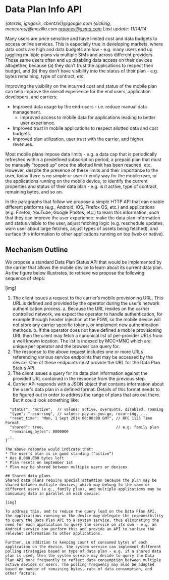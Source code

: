 # Data Plan Info API
*{aterzis, igrigorik, cbentzel}@google.com*
*{sicking, mcaceres}@mozilla.com*
*nrooney@gsma.com*
*Last update: 11/14/14*

Many users are price sensitive and have limited cost and data budgets to access online services. This is especially true in developing markets, where data costs are high and data budgets are low - e.g. many users end up juggling multiple plans via multiple SIMs and across different providers. Those same users often end up disabling data access on their devices altogether, because (a) they don’t trust the applications to respect their budget, and (b) they don’t have visibility into the status of their plan - e.g. bytes remaining, type of contract, etc.

Improving the visibility on the incurred cost and status of the mobile plan can help improve the overall experience for the end users, application developers, and carriers: 

* Improved data usage by the end-users - i.e. reduce manual data management.
  * Improved access to mobile data for applications leading to better user experience.
* Improved trust in mobile applications to respect allotted data and cost budgets.
* Improved plan utilization, user trust with the carrier, and higher revenues.

Most mobile plans impose data limits - e.g. a data cap that is periodically refreshed within a predefined subscription period, a prepaid plan that must be manually “topped up” once the allotted limit has been reached, etc. However, despite the presence of these limits and their importance to the user, today there is no simple or user-friendly way for the mobile user, or the applications running on the mobile device, to identify the current properties and status of their data plan - e.g. is it active, type of contract, remaining bytes, and so on. 

In the paragraphs that follow we propose a simple HTTP API that can enable different platforms (e.g., Android, iOS, Firefox OS, etc.) and applications (e.g. Firefox, YouTube, Google Photos, etc.) to learn this information, such that they can improve the user experience: make the data plan information and status visible to the user, adjust fetching logic (e.g. reschedule updates, warn user about large fetches, adjust types of assets being fetched), and surface this information to other applications running on top (web or native). 

## Mechanism Outline
We propose a standard Data Plan Status API that would be implemented by the carrier that allows the mobile device to learn about its current data plan. As the figure below illustrates, to retrieve we propose the following sequence of steps:

[img]

1. The client issues a request to the carrier’s mobile provisioning URL. This URL is defined and provided by the operator during the user’s network authentication process.
  a. Because the URL resides on the carrier controlled network, we expect the operator to handle authentication, for example through header injection at the PGW, so the mobile device will not store any carrier specific tokens, or implement new authentication methods.
  b. If the operator does not have defined a mobile provisioning URL then the client may fetch a canonical list of per-provider URLs from a well known location. The list is indexed by MCC+MNC which are unique per operator and the browser can query for. 
2. The response to the above request includes one or more URLs referencing various service endpoints that may be accessed by the device. One of these endpoints must provide the URL for the Data Plan Status API. 
3. The client issues a query for its data plan information against the provided URL contained in the response from the previous step.
4. Carrier API responds with a JSON object that contains information about the user's data plan in a defined format. Details of this format needs to be figured out in order to address the range of plans that are out there. But it could look something like:

```{
  "status": "active",  // values: active, overquota, disabled, roaming
  "type": "recurring", // values: pay-as-you-go, recurring, ... 
  "reset_time": "Mon, 1 Sept 2014 00:00:00 GMT", // RFC 1123 Time Format
  "shared": true,                                // e.g. family plan
  "remaining_bytes": 8000000
  … 
}```

The above response would indicate that:
* The user’s plan is in good standing (“active”)
* Has 8,000,000 bytes left
* Plan resets on September 1st
* Plan may be shared between multiple users or devices

## Shared data plans
Shared data plans require special attention because the plan may be shared between multiple devices, which may belong to the same or different users (e.g., family plan), and multiple applications may be consuming data in parallel on each device:

[img]

To address this, and to reduce the query load on the Data Plan API, the applications running on the device may delegate the responsibility to query the Data Plan API to a system service, thus eliminating the need for each application to query the service on its own - e.g. an Android service can perform this and provide an API to surface the relevant information to other applications.

Further, in addition to keeping count of consumed bytes of each application on the device, the system service can implement different polling strategies based on type of data plan - e.g. if a shared data plan is used, then the system service may decide to query the Data Plan API more frequently to reflect data consumption between multiple active devices or users. The polling frequency may also be adapted based on number of remaining bytes, rate of data consumption, and other factors. 



